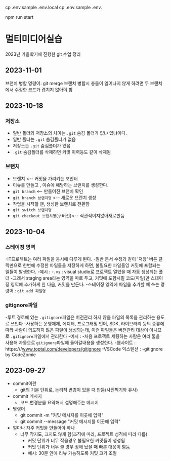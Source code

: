 cp .env.sample .env.local
cp .env.sample .env.

npm run start

# 멀티미디어실습

2023년 가을학기에 진행한 git 수업 정리
## 2023-11-01
브랜치 병합
명령어: git merge
브랜치 병합시 충돌이 일어나지 않게 하려면 두 브랜치에서 수정한 코드가 겹치지 않아야 함

## 2023-10-18
### 저장소 
- 일반 폴더와 저장소의 차이는 `.git` 숨김 폴더가 없냐 있냐이다.
 - 일반 폴더는 `.git` 숨김폴더가 없음
 - 저장소는 `.git` 숨김폴더가 있음
- `.git` 숨김폴더를 삭제하면 커밋 이력등도 같이 삭제됨

### 브랜치
- 브랜치 <-- 커밋을 가리키는 포인터
- 이슈를 만들고 , 이슈에 해당하는 브랜치를 생성한다.
 - `git branch` <-- 만들어진 브랜치 확인
 - `git branch 브랜치명`  <-- 새로운 브랜치 생성
- 작업을 시작할 땐, 생성한 브랜치로 전환함
 - `git switch 브랜치명`
 - `git checkout 브랜치명`(구버전)<-- 직관적이지않아새로만듬



## 2023-10-04
### 스테이징 영역
-IT프로젝트는 여러 파일을 동시에 다루게 된다.
-일반 문서 수정과 같이 '저장' 버튼 클릭만으로 한번에 수정한 파일들을 저장하게 하면, 불필요한 파일들잉 커밋에 포함되는 일들이 발생한다.
 -예시 : 
   -`.vs` : visual studio로 프로젝트 열었을 때 자동 생성되는 폴더
-그래서 staging area라는 영역을 따로 두고, 커밋에 포함시킬 코드(파일)만 스테이징 영역에 추가하게 한 다음, 커밋을 만든다.
 -스테이징 영역에 파일을 추가할 때 쓰는 명령어 : `git add 파일명`
### gitignore파일
-루트 경로에 있는 `.gitignore`파일은 버전관리 하지 않을 파일의 목록을 관리하는 용도르 쓰인다
-사용하는 운영체제, 에디터, 프로그래밍 언어, SDK, 라이브러리 등의 종류에 따라 사람이 의도하지 않은 파일이 생성되는데, 이런 파일들은 버전관리 대상이 아니므로 `.gitignore`파일에서 관리한다
 -예시 : 
-처음 프로젝트 세팅하는 사람은 여러 툴을 사용해 자동으로 `gitignore`파일에 들어갈내용을 생성한다.
 -웹사이트 : https:///www.toptal.com/developers/gitignore
 -VSCode 익스텐션 : 
  -gitignore by CodeZomie
## 2023-09-27
- commit이란
  - git의 기본 단위로, 논리적 변경이 있을 때 만듬(사진찍기와 유사)
- commit 메시지
  - 코드 변경분을 요약해서 설명해주는 메시지
- 명령어
  - git commit -m "커밋 메시지를 이곳에 입력"
  - git commit --message "커밋 메시지를 이곳에 입력"
- 얼마나 자주 커밋을 만들어야 하나
  - 너무 작지도, 크지도 않게 함(조직에 따라, 프로젝트 성격에 따라 다름)
    - 커밋 단위가 너무 작을경우 불필요한 커밋들이 생성됨
    - 커밋 단위가 너무 클 경우 장애 났을 때 빠른 대응이 힘듬
    - 예시: 30분 안에 리뷰 가능하도록 커밋 크기 조절 
